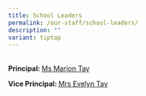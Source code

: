 ```yaml
---
title: School Leaders
permalink: /our-staff/school-leaders/
description: ""
variant: tiptap
---
```

<table style="width: 0px">
<colgroup></colgroup>
<tbody>
<tr></tr>
</tbody>
</table>
<p><strong>Principal: </strong><a href="mailto:marion_tay@schools.gov.sg" rel="noopener noreferrer nofollow" target="_blank">Ms Marion Tay</a>
</p>
<p><strong>Vice Principal: </strong><a href="mailto:evelyn_goh@schools.gov.sg" rel="noopener noreferrer nofollow" target="_blank">Mrs Evelyn Tay</a>
</p>